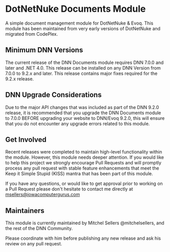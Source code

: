 # DotNetNuke Documents Module

A simple document management module for DotNetNuke & Evoq.  This module has been maintained from very early versions of DotNetNuke and migrated from CodePlex.

## Minimum DNN Versions

The current release of the DNN Documents module requires DNN 7.0.0 and later and .NET 4.0.  This release can be installed on any DNN Version from 7.0.0 to 9.2.x and later.  This release contains major fixes required for the 9.2.x release.

## DNN Upgrade Considerations

Due to the major API changes that was included as part of the DNN 9.2.0 release, it is recommended that you upgrade the DNN Documents module to 7.0.0 BEFORE upgrading your website to DNN/Evoq 9.2.0, this will ensure that you do not encounter any upgrade errors related to this module.

## Get Involved

Recent releases were completed to maintain high-level functionality within the module.  However, this module needs deeper attention.  If you would like to help this project we strongly encourage Pull Requests and will promptly process any pull request with stable feature enhancements that meet the Keep it Simple Stupid (KISS) mantra that has been part of this module.

If you have any questions, or would like to get approval prior to working on a Pull Request please don't hesitate to contact me directly at msellers@iowacomputergurus.com

## Maintainers
This module is currently maintained by Mitchel Sellers @mitchelsellers, and the rest of the DNN Community.

Please coordinate with him before publishing any new release and ask his review on any pull request.
